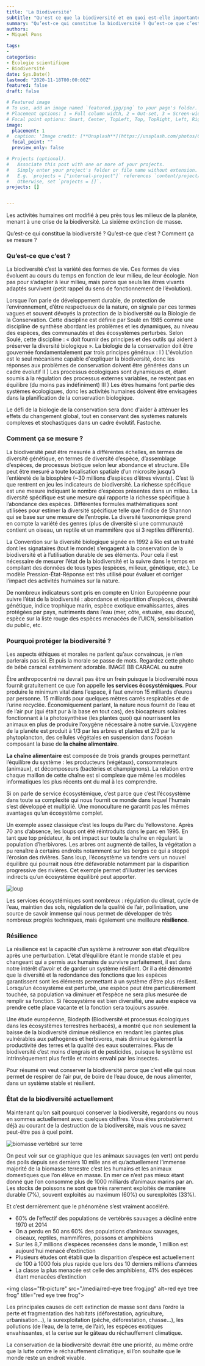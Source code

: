 ```yaml
---
title: 'La Biodiversité'
subtitle: "Qu'est ce que la biodiversité et en quoi est-elle importante ?"
summary: "Qu’est-ce qui constitue la biodiversité ? Qu’est-ce que c’est ? Comment ça se mesure ?"
authors:
- Miquel Pons

tags:
- 
categories:
- Écologie scientifique
- Biodiversité
date: Sys.Date()
lastmod: "2020-11-18T00:00:00Z"
featured: false
draft: false

# Featured image
# To use, add an image named `featured.jpg/png` to your page's folder.
# Placement options: 1 = Full column width, 2 = Out-set, 3 = Screen-width
# Focal point options: Smart, Center, TopLeft, Top, TopRight, Left, Right, BottomLeft, Bottom, BottomRight
image:
  placement: 1
#  caption: 'Image credit: [**Unsplash**](https://unsplash.com/photos/CpkOjOcXdUY)'
  focal_point: ""
  preview_only: false

# Projects (optional).
#   Associate this post with one or more of your projects.
#   Simply enter your project's folder or file name without extension.
#   E.g. `projects = ["internal-project"]` references `content/project/deep-learning/index.md`.
#   Otherwise, set `projects = []`.
projects: []


---
```


Les activités humaines ont modifié à peu près tous les milieux de la planète, menant à une crise de la biodiversité. La sixième extinction de masse. 

Qu’est-ce qui constitue la biodiversité ? Qu’est-ce que c’est ? Comment ça se mesure ? 

### Qu’est-ce que c’est ? 

La biodiversité c’est la variété des formes de vie. Ces formes de vies évoluent au cours du temps en fonction de leur milieu, de leur écologie. Non pas pour s’adapter à leur milieu, mais parce que seuls les êtres vivants adaptés survivent (petit rappel du sens de fonctionnement de l’évolution). 

Lorsque l’on parle de développement durable, de protection de l’environnement, d’être respectueux de la nature, on signale par ces termes vagues et souvent dévoyés la protection de la biodiversité ou la Biologie de la Conservation. Cette discipline est définie par Soulé en 1985 comme une discipline de synthèse abordant les problèmes et les dynamiques, au niveau des espèces, des communautés et des écosystèmes perturbés. Selon Soulé, cette discipline : « doit fournir des principes et des outils qui aident à préserver la diversité biologique ». 
La biologie de la conservation doit être gouvernée fondamentalement par trois principes généraux : 
I ) L'évolution est le seul mécanisme capable d'expliquer la biodiversité, donc les réponses aux problèmes de conservation doivent être générées dans un cadre évolutif
II ) Les processus écologiques sont dynamiques et, étant soumis à la régulation des processus externes variables, ne restent pas en équilibre (du moins pas indéfiniment)
III ) Les êtres humains font partie des systèmes écologiques, donc les activités humaines doivent être envisagées dans la planification de la conservation biologique. 

Le défi de la biologie de la conservation sera donc d'aider à atténuer les effets du changement global, tout en conservant des systèmes naturels complexes et stochastiques dans un cadre évolutif. Fastoche.

### Comment ça se mesure ? 

La biodiversité peut être mesurée à différentes échelles, en termes de diversité génétique, en termes de diversité d’espèce, d’assemblage d’espèces, de processus biotique selon leur abondance et structure. Elle peut être mesuré a toute localisation spatiale d’un microsite jusqu’à l’entièreté de la biosphère (~30 millions d’espèces d’êtres vivants). 
C’est là que rentrent en jeu les indicateurs de biodiversité. La richesse spécifique est une mesure indiquant le nombre d’espèces présentes dans un milieu. 
La diversité spécifique est une mesure qui rapporte la richesse spécifique à l’abondance des espèces. Différentes formules mathématiques sont utilisées pour estimer la diversité spécifique telle que l’indice de Shannon qui se base sur une mesure de l’entropie. La diversité taxonomique prend en compte la variété des genres (plus de diversité si une communauté contient un oiseau, un reptile et un mammifère que si 3 reptiles différents).

La Convention sur la diversité biologique signée en 1992 à Rio est un traité dont les signataires (tout le monde) s’engagent à la conservation de la biodiversité et à l’utilisation durable de ses éléments. Pour cela il est nécessaire de mesurer l’état de la biodiversité et la suivre dans le temps en compilant des données de tous types (espèces, milieux, génétique, etc.). Le modèle Pression-État-Réponse est très utilisé pour évaluer et corriger l’impact des activités humaines sur la nature. 

De nombreux indicateurs sont pris en compte en Union Européenne pour suivre l’état de la biodiversité : abondance et répartition d’espèces, diversité génétique, indice trophique marin, espèce exotique envahissantes, aires protégées par pays, nutriments dans l’eau (mer, côte, estuaire, eau douce), espèce sur la liste rouge des espèces menacées de l’UICN, sensibilisation du public, etc.

### Pourquoi protéger la biodiversité ?

Les aspects éthiques et morales ne parlent qu’aux convaincus, je n’en parlerais pas ici. Et puis la morale se passe de mots. Regardez cette photo de bébé caracal extrêmement adorable.
IMAGE BB CARACAL ou autre

Être anthropocentré ne devrait pas être un frein puisque la biodiversité nous fournit gratuitement ce que l’on appelle **les services écosystémiques**. Pour produire le minimum vital dans l’espace, il faut environ 15 milliards d’euros par personne. 15 milliards pour quelques mètres carrés respirables et de l’urine recyclée. Économiquement parlant, la nature nous fournit de l’eau et de l’air pur (qui était pur à la base en tout cas), des biocapteurs solaires fonctionnant à la photosynthèse (les plantes quoi) qui nourrissent les animaux en plus de produire l’oxygène nécessaire à notre survie. L’oxygène de la planète est produit à 1/3 par les arbres et plantes et 2/3 par le phytoplancton, des cellules végétales en suspension dans l’océan composant la base de **la chaîne alimentaire**. 

**La chaîne alimentaire** est composée de trois grands groupes permettant l’équilibre du système : les producteurs (végétaux), consommateurs (animaux), et décomposeurs (bactéries et champignons). La relation entre chaque maillon de cette chaîne est si complexe que même les modèles informatiques les plus récents ont du mal à les comprendre. 

Si on parle de service écosystémique, c’est parce que c’est l’écosystème dans toute sa complexité qui nous fournit ce monde dans lequel l’humain s’est développé et multiplié. Une monoculture ne garantit pas les mêmes avantages qu’un écosystème complet. 

Un exemple assez classique c’est les loups du Parc du Yellowstone. Après 70 ans d’absence, les loups ont été réintroduits dans le parc en 1995. En tant que top prédateur, ils ont impact sur toute la chaîne en régulant la population d’herbivores. Les arbres ont augmenté de tailles, la végétation a pu renaître à certains endroits notamment sur les berges ce qui a stoppé l’érosion des rivières. Sans loup, l’écosystème va tendre vers un nouvel équilibre qui pourrait nous être défavorable notamment par la disparition progressive des rivières. Cet exemple permet d’illustrer les services indirects qu’un écosystème équilibré peut apporter.

<img class="fit-picture" 
    src="/media/loup.jpg"
    alt="loup"
    title="Canis lupus"> 


Les services écosystémiques sont nombreux : régulation du climat, cycle de l’eau, maintien des sols, régulation de la qualité de l’air, pollinisation, une source de savoir immense qui nous permet de développer de très nombreux progrès techniques, mais également une meilleure **résilience**.

### Résilience 

La résilience est la capacité d’un système à retrouver son état d’équilibre après une perturbation. L’état d’équilibre étant le monde stable et peu changeant qui a permis aux humains de survivre parfaitement, il est dans notre intérêt d’avoir et de garder un système résilient. Or il a été démontré que la diversité et la redondance des fonctions que les espèces garantissent sont les éléments permettant à un système d’être plus résilient. Lorsqu’un écosystème est perturbé, une espèce peut être particulièrement touchée, sa population va diminuer et l’espèce ne sera plus mesurée de remplir sa fonction. Si l’écosystème est bien diversifié, une autre espèce va prendre cette place vacante et la fonction sera toujours assurée.

Une étude européenne, Biodepth (Biodiversité et processus écologiques dans les écosystèmes terrestres herbacés), a montré que non seulement la baisse de la biodiversité diminue résilience en rendant les plantes plus vulnérables aux pathogènes et herbivores, mais diminue également la productivité des terres et la qualité des eaux souterraines. Plus de biodiversité c’est moins d’engrais et de pesticides, puisque le système est intrinsèquement plus fertile et moins envahi par les insectes.

Pour résumé on veut conserver la biodiversité parce que c’est elle qui nous permet de respirer de l’air pur, de boire de l’eau douce, de nous alimenter, dans un système stable et résilient. 

### État de la biodiversité actuellement

Maintenant qu’on sait pourquoi conserver la biodiversité, regardons ou nous en sommes actuellement avec quelques chiffres. Vous êtes probablement déjà au courant de la destruction de la biodiversité, mais vous ne savez peut-être pas à quel point. 

<img class="fit-picture" 
    src="/media/Terrestrial biomass.PNG"
    alt="biomasse vertébré sur terre"
    title="The dominance of humans among terrestrial vertebrates. Paul Chefurka and Vaclav Smil"> 


On peut voir sur ce graphique que les animaux sauvages (en vert) ont perdu des poils depuis ses derniers 10 mille ans et qu’actuellement l’immense majorité de la biomasse terrestre c’est les humains et les animaux domestiques que l’on élève en masse. En mer ce n’est pas mieux étant donné que l’on consomme plus de 1000 milliards d’animaux marins par an. Les stocks de poissons ne sont que très rarement exploités de manière durable (7%), souvent exploités au maximum (60%) ou surexploités (33%).

Et c’est dernièrement que le phénomène s’est vraiment accéléré. 

- 60% de l’effectif des populations de vertébrés sauvages a décliné entre 1970 et 2014
- On a perdu en 50 ans 60% des populations d’animaux sauvages, oiseaux, reptiles, mammifères, poissons et amphibiens
- Sur les 8,7 millions d’espèces recensées dans le monde, 1 million est aujourd’hui menacé d’extinction
- Plusieurs études ont établi que la disparition d’espèce est actuellement de 100 à 1000 fois plus rapide que lors des 10 derniers millions d’années
- La classe la plus menacée est celle des amphibiens, 41% des espèces étant menacées d’extinction

<img class="fit-picture" 
    src="/media/red-eye tree frog.jpg"
    alt=red eye tree frog"
    title="red eye tree frog"> 


Les principales causes de cett extinction de masse sont dans l’ordre la perte et fragmentation des habitats (déforestation, agriculture, urbanisation…), la surexploitation (pêche, déforestation, chasse...), les pollutions (de l’eau, de la terre, de l’air), les espèces exotiques envahissantes, et la cerise sur le gâteau du réchauffement climatique.

La conservation de la biodiversité devrait être une priorité, au même ordre que la lutte contre le réchauffement climatique, si l’on souhaite que le monde reste un endroit vivable. 


